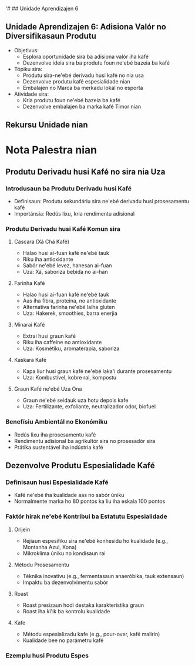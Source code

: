 '# ## Unidade Aprendizajen 6

## Unidade Aprendizajen 6: Adisiona Valór no Diversifikasaun Produtu
- Objetivus:
  * Esplora oportunidade sira ba adisiona valór iha kafé
  * Dezenvolve ideia sira ba produtu foun ne'ebé bazeia ba kafé
- Tópiku sira:
  * Produtu sira-ne'ebé derivadu husi kafé no nia usa
  * Dezenvolve produtu kafé espesialidade nian
  * Embalajen no Marca ba merkadu lokál no esporta
- Atividade sira:
  * Kria produtu foun ne'ebé bazeia ba kafé
  * Dezenvolve embalajen ba marka kafé Timor nian

## Rekursu Unidade nian

# Nota Palestra nian

## Produtu Derivadu husi Kafé no sira nia Uza

### Introdusaun ba Produtu Derivadu husi Kafé
- Definisaun: Produtu sekundáriu sira ne'ebé derivadu husi prosesamentu kafé
- Importánsia: Redús lixu, kria rendimentu adisional

### Produtu Derivadu husi Kafé Komun sira
1. Cascara (Xá Chá Kafé)
   - Halao husi ai-fuan kafé ne'ebé tauk
   - Riku iha antioxidante
   - Sabór ne'ebé levez, hanesan ai-fuan
   - Uza: Xá, saboriza bebida no ai-han

2. Farinha Kafé
   - Halao husi ai-fuan kafé ne'ebé tauk
   - Aas iha fibra, proteína, no antioxidante
   - Alternativa farinha ne'ebé laiha gluten
   - Uza: Hakerek, smoothies, barra enerjia

3. Minarai Kafé
   - Extrai husi graun kafé
   - Riku iha caffeine no antioxidante
   - Uza: Kosmétiku, aromaterapia, saboriza

4. Kaskara Kafé
   - Kapa liur husi graun kafé ne'ebé laka'i durante prosesamentu
   - Uza: Kombustivel, kobre rai, kompostu

5. Graun Kafé ne'ebé Uza Ona
   - Graun ne'ebé seidauk uza hotu depois kafe
   - Uza: Fertilizante, exfoliante, neutralizador odor, biofuel

### Benefísiu Ambientál no Ekonómiku
- Redús lixu iha prosesamentu kafé
- Rendimentu adisional ba agrikultór sira no prosesadór sira
- Prátika sustentável iha indústria kafé

## Dezenvolve Produtu Espesialidade Kafé

### Definisaun husi Espesialidade Kafé
- Kafé ne'ebé iha kualidade aas no sabór úniku
- Normalmente marka ho 80 pontos ka liu iha eskala 100 pontos

### Faktór hirak ne'ebé Kontribui ba Estatutu Espesialidade
1. Orijein
   - Rejiaun espesífiku sira ne'ebé konhesidu ho kualidade (e.g., Montanha Azul, Kona)
   - Mikroklima úniku no kondisaun rai

2. Métodu Prosesamentu
   - Téknika inovativu (e.g., fermentasaun anaeróbika, tauk extensaun)
   - Impaktu ba dezenvolvimentu sabór

3. Roast
   - Roast presizaun hodi destaka karakterístika graun
   - Roast iha ki'ik ba kontrolu kualidade

4. Kafe
   - Métodu espesializadu kafe (e.g., pour-over, kafé malirin)
   - Kualidade bee no parámetru kafé

### Ezemplu husi Produtu Espes